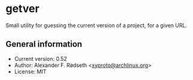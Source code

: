 # getver

Small utility for guessing the current version of a project, for a given URL.

General information
-------------------

* Current version: 0.52
* Author: Alexander F. Rødseth &lt;xyproto@archlinux.org&gt;
* License: MIT
